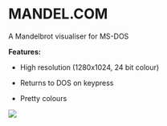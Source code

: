 # MANDEL.COM

A Mandelbrot visualiser for MS-DOS

**Features:**

* High resolution (1280x1024, 24 bit colour)

* Returns to DOS on keypress

* Pretty colours

![](https://charlie.su/screen_shot_2018_11_26_at_23.26.36-026353a679f5b4.png)
